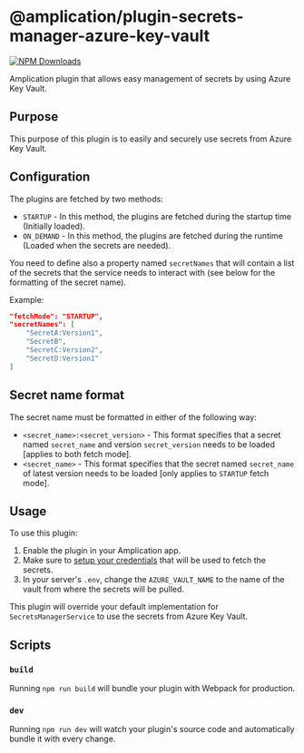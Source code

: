 # @amplication/plugin-secrets-manager-azure-key-vault

[![NPM Downloads](https://img.shields.io/npm/dt/@amplication/plugin-secrets-manager-azure-key-vault)](https://www.npmjs.com/package/@amplication/plugin-secrets-manager-azure-key-vault)

Amplication plugin that allows easy management of secrets by using Azure Key Vault.

## Purpose

This purpose of this plugin is to easily and securely use secrets from Azure Key Vault.

## Configuration

The plugins are fetched by two methods:

- `STARTUP` - In this method, the plugins are fetched during the startup time (Initially loaded).
- `ON_DEMAND` - In this method, the plugins are fetched during the runtime (Loaded when the secrets are needed).

You need to define also a property named `secretNames` that will contain a list of the secrets that the service needs to interact with (see below for the formatting of the secret name).

Example:

```json
"fetchMode": "STARTUP",
"secretNames": [
    "SecretA:Version1",
    "SecretB",
    "SecretC:Version2",
    "SecretD:Version1"
]

```

## Secret name format

The secret name must be formatted in either of the following way:

- `<secret_name>:<secret_version>` - This format specifies that a secret named `secret_name` and version `secret_version` needs to be loaded [applies to both fetch mode].
- `<secret_name>` - This format specifies that the secret named `secret_name` of latest version  needs to be loaded [only applies to `STARTUP` fetch mode].

## Usage

To use this plugin:

1. Enable the plugin in your Amplication app.
2. Make sure to [setup your credentials](https://www.npmjs.com/package/@azure/identity#authenticate-via-the-azure-cli) that will be used to fetch the secrets.
3. In your server's `.env`, change the `AZURE_VAULT_NAME` to the name of the vault from where the secrets will be pulled.

This plugin will override your default implementation for `SecretsManagerService` to use the secrets from Azure Key Vault.

## Scripts

### `build`

Running `npm run build` will bundle your plugin with Webpack for production.

### `dev`

Running `npm run dev` will watch your plugin's source code and automatically bundle it with every change.
